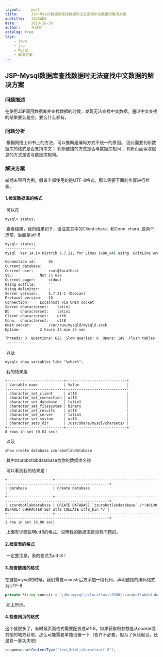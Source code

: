 ```yaml
---
layout:     post
title:      JSP-Mysql数据库查找数据时无法查找中文数据的解决方案
subtitle:   JAVAWEB
date:       2018-10-30
author:     王政乔
catalog: true
tags:
    - java
    - jsp
    - Mysql
    - 解决方案
---
```



## JSP-Mysql数据库查找数据时无法查找中文数据的解决方案
### 问题描述
​	在使用JSP调用数据库并查找数据的时候，发现无法查找中文数据。通过中文查找的结果要么是空，要么什么都有。



### 问题分析
​	根据网络上和书上的方法，可以推断是编码方式不统一的原因。
	因此需要判断数据库的格式是否支持中文；
	判断链接的方式是否与数据库相同；
	判断页面读取信息的方式是否与数据库相同。
### 解决方案

​	举期末项目为例，假设全部使用的是UTF-8格式。那么需要下面的步骤进行检查。

#### 1.检查数据库的格式

​	可以在

```
mysql> status;
```

​	查看结果，我的结果如下，请注意其中的Client chara...和Conn. chara..这两个选项，后面是utf-8

```bash
mysql> status;
--------------
mysql  Ver 14.14 Distrib 5.7.21, for Linux (x86_64) using  EditLine wrapper

Connection id:		56
Current database:	
Current user:		root@localhost
SSL:			Not in use
Current pager:		stdout
Using outfile:		''
Using delimiter:	;
Server version:		5.7.21-1 (Debian)
Protocol version:	10
Connection:		Localhost via UNIX socket
Server characterset:	latin1
Db     characterset:	latin1
Client characterset:	utf8
Conn.  characterset:	utf8
UNIX socket:		/var/run/mysqld/mysqld.sock
Uptime:			2 hours 33 min 24 sec

Threads: 3  Questions: 625  Slow queries: 0  Opens: 149  Flush tables: 1  Open tables: 142  Queries per second avg: 0.067
--------------
```

​	以及

```
mysql> show variables like "%char%";
```

​	我的结果是

```
+--------------------------+----------------------------+
| Variable_name            | Value                      |
+--------------------------+----------------------------+
| character_set_client     | utf8                       |
| character_set_connection | utf8                       |
| character_set_database   | latin1                     |
| character_set_filesystem | binary                     |
| character_set_results    | utf8                       |
| character_set_server     | latin1                     |
| character_set_system     | utf8                       |
| character_sets_dir       | /usr/share/mysql/charsets/ |
+--------------------------+----------------------------+
8 rows in set (0.01 sec)
```

​	以及

```
show create database zzurobotlabdatabase
```

​	其中zzurobotlabdatabase为你的数据库名称

​	可以看到我的结果是：

```
+---------------------+-----------------------------------------------------------------------------------------------+
| Database            | Create Database                                                                               |
+---------------------+-----------------------------------------------------------------------------------------------+
| zzurobotlabdatabase | CREATE DATABASE `zzurobotlabdatabase` /*!40100 DEFAULT CHARACTER SET utf8 COLLATE utf8_bin */ |
+---------------------+-----------------------------------------------------------------------------------------------+
1 row in set (0.00 sec)

```

​	上面有详细说明utf8的格式，说明我的数据库是没有问题的。

#### 2.检查表的格式

​	一定要注意，表的格式为utf-8！

#### 3.检查链接的格式

​	在链接mysql的时候，我们需要connstr后方添加一段代码，声明链接的编码格式为UTF-8

```java
private String connstr = "jdbc:mysql://localhost:3306/zzurobotlabdatabase?useUnicode=true&characterEncoding=utf-8";
```

​	如上所示。

#### 4.检查网页的格式

​	这个就很多了，有时候页面格式需要配置成utf-8，如果获取的参数是从cookie或其他的地方获取，那么可能需要单独设置一下（也许不必要，但为了保险起见，还是费一番功夫吧）

```java
response.setContentType("text/html;charset=utf-8");
```

